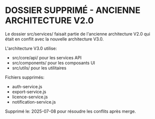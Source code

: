 # DOSSIER SUPPRIMÉ - ANCIENNE ARCHITECTURE V2.0

Le dossier src/services/ faisait partie de l'ancienne architecture V2.0 qui était en conflit avec la nouvelle architecture V3.0.

L'architecture V3.0 utilise:
- src/core/api/ pour les services API
- src/components/ pour les composants UI  
- src/utils/ pour les utilitaires

Fichiers supprimés:
- auth-service.js
- export-service.js
- licence-service.js
- notification-service.js

Supprimé le: 2025-07-08 pour résoudre les conflits après merge.
